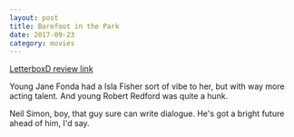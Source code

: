```yaml
---
layout: post
title: Barefoot in the Park 
date: 2017-09-23
category: movies
---
```

 
[LetterboxD review link](https://letterboxd.com/samarthbhaskar/film/barefoot-in-the-park/)

Young Jane Fonda had a Isla Fisher sort of vibe to her, but with way more acting talent. And young Robert Redford was quite a hunk. 

Neil Simon, boy, that guy sure can write dialogue. He's got a bright future ahead of him, I'd say.